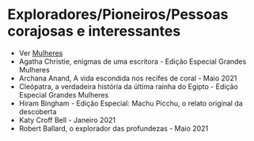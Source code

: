 # Exploradores/Pioneiros/Pessoas corajosas e interessantes

- Ver [Mulheres](mulheres.md)
- Agatha Christie, enigmas de uma escritora - Edição Especial Grandes Mulheres
- Archana Anand, A vida escondida nos recifes de coral - Maio 2021
- Cleópatra, a verdadeira história da última rainha do Egipto - Edição Especial Grandes Mulheres
- Hiram Bingham - Edição Especial: Machu Picchu, o relato original da descoberta
- Katy Croff Bell - Janeiro 2021
- Robert Ballard, o explorador das profundezas - Maio 2021
